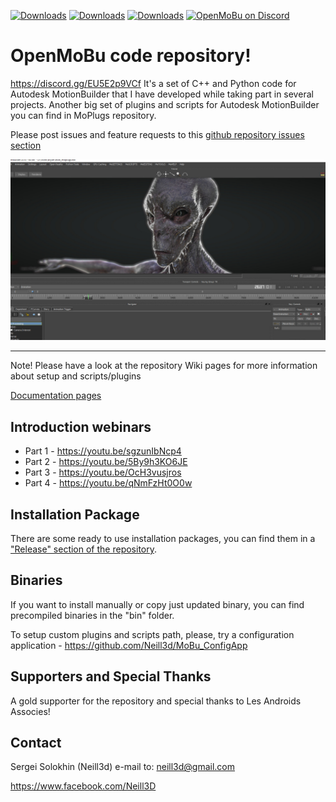 [![Downloads](https://img.shields.io/github/downloads/neill3d/openmobu/2024/total.svg)](https://github.com/neill3d/openmobu/releases/tag/2024)
[![Downloads](https://img.shields.io/github/downloads/neill3d/openmobu/2022/total.svg)](https://github.com/neill3d/openmobu/releases/tag/2022)
[![Downloads](https://img.shields.io/github/downloads/neill3d/openmobu/2019.1/total.svg)](https://github.com/neill3d/openmobu/releases/tag/2019.1)
<a href="https://discord.gg/EU5E2p9VCf"><img alt="OpenMoBu on Discord" src="https://img.shields.io/badge/discord-OpenMoBu-blue?logo=discord&logoColor=white&style=flat"></a>
# OpenMoBu code repository!
https://discord.gg/EU5E2p9VCf
 It's a set of C++ and Python code for Autodesk MotionBuilder that I have developed while taking part in several projects.
 Another big set of plugins and scripts for Autodesk MotionBuilder you can find in MoPlugs repository.

Please post issues and feature requests to this [github repository issues section](https://github.com/Neill3d/OpenMoBu/issues)

[![MoPlugs](https://github.com/Neill3d/OpenMoBu_Documentation/blob/main/Documentation/Images/Bryan_usecase.jpg)]()

---
 Note! Please have a look at the repository Wiki pages for more information about setup and scripts/plugins

[Documentation pages](https://docs.openmobu.org/)

## Introduction webinars
* Part 1 - https://youtu.be/sgzunIbNcp4
* Part 2 - https://youtu.be/5By9h3KO6JE
* Part 3 - https://youtu.be/OcH3vusjros
* Part 4 - https://youtu.be/qNmFzHt0O0w

## Installation Package

 There are some ready to use installation packages, you can find them in a ["Release" section of the repository](https://github.com/Neill3d/OpenMoBu/releases).

## Binaries
 
 If you want to install manually or copy just updated binary, you can find precompiled binaries in the "bin" folder.
 
 To setup custom plugins and scripts path, please, try a configuration application - https://github.com/Neill3d/MoBu_ConfigApp

## Supporters and Special Thanks

A gold supporter for the repository and special thanks to Les Androids Associes!

## Contact
  
  Sergei Solokhin (Neill3d)
  e-mail to: neill3d@gmail.com

  https://www.facebook.com/Neill3D
